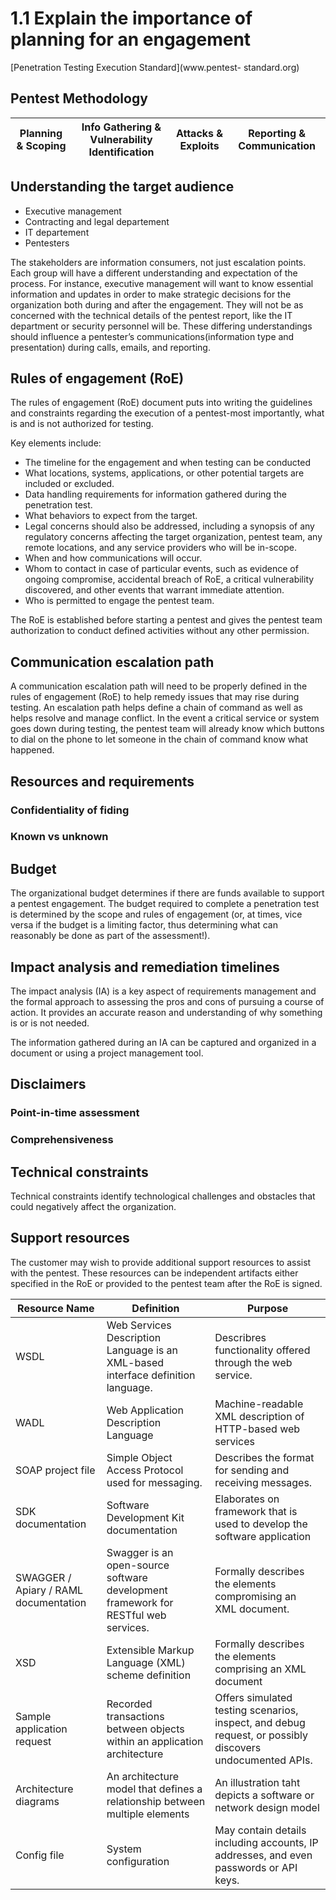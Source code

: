 # 1.1 Explain the importance of planning for an engagement

[Penetration Testing Execution Standard](www.pentest-
standard.org)
## Pentest Methodology

|Planning & Scoping |Info Gathering & Vulnerability Identification | Attacks & Exploits | Reporting & Communication|
|----------------|-------------|-----------|---------|

## Understanding the target audience

- Executive management
- Contracting and legal departement
- IT departement
- Pentesters

The stakeholders are information consumers, not just escalation points.
Each group will have a different understanding and expectation of the process.
For instance, executive management will want to know essential information and
updates in order to make strategic decisions for the organization both during
and after the engagement. They will not be as concerned with the technical details of the pentest report, like the IT department or security personnel will be. These differing understandings should influence a pentester’s communications(information type and presentation) during calls, emails, and reporting.

## Rules of engagement (RoE)
The rules of engagement (RoE) document puts into writing the guidelines and constraints regarding the execution of a pentest-most importantly, what is and is not authorized for testing.

Key elements include:
- The timeline for the engagement and when testing can be conducted
- What locations, systems, applications, or other potential targets are included or excluded.
- Data handling requirements for information gathered during the penetration test.
- What behaviors to expect from the target.
- Legal concerns should also be addressed, including a synopsis of any regulatory concerns affecting the target organization, pentest team, any remote locations, and any service providers who will be in-scope.
- When and how communications will occur.
- Whom to contact in case of particular events, such as evidence of ongoing compromise, accidental breach of RoE, a critical vulnerability discovered, and other events that warrant immediate attention.
- Who is permitted to engage the pentest team.



The RoE is established before starting a pentest and gives the pentest team authorization to conduct defined activities without any other permission.
## Communication escalation path 
A communication escalation path will need to be properly defined in the rules of engagement (RoE) to help remedy issues that may rise during testing.
An escalation path helps define a chain of command as well as helps resolve and manage conflict. In the event a critical service or system goes down during testing, the pentest team will already know which buttons to dial on the phone to let someone in the chain of command know what happened.
## Resources and requirements
### Confidentiality of fiding
### Known vs unknown

## Budget
The organizational budget determines if there are funds available to support a pentest engagement.
The budget required to complete a penetration test is determined by the scope and rules of engagement (or, at times, vice versa if the budget is a  limiting factor, thus determining what can reasonably be done as part of the assessment!).
## Impact analysis and remediation timelines
The impact analysis (IA) is a key aspect of requirements management and the formal approach to assessing the pros and cons of pursuing a course of action. It provides an accurate reason and understanding of why something is or is not needed.

The information gathered during an IA can be captured and organized in a document or using a project management tool.
## Disclaimers

### Point-in-time assessment
### Comprehensiveness

## Technical constraints
Technical constraints identify technological challenges and obstacles that could negatively affect the organization.

## Support resources
The customer may wish to provide additional support resources to assist with the pentest. These resources can be independent artifacts either specified in the RoE or provided to the pentest team after the RoE is signed.

| Resource Name      | Definition   | Purpose       |
| ------------ | ------------- | -------------------|
|WSDL | Web Services Description Language is an XML-based interface definition language. | Describres functionality offered through the web service.|
|WADL | Web Application Description Language | Machine-readable XML description of HTTP-based web services |
| SOAP project file | Simple Object Access Protocol used for messaging. | Describes the format for sending and receiving messages. |
| SDK documentation | Software Development Kit documentation | Elaborates on framework that is used to develop the software application |
| SWAGGER / Apiary / RAML documentation | Swagger is an open-source software development framework for RESTful web services. | Formally describes the elements compromising an XML document. |
|XSD | Extensible Markup Language (XML) scheme definition | Formally describes the elements comprising an XML document |
|Sample application request | Recorded transactions between objects within an application architecture | Offers simulated testing scenarios, inspect, and debug request, or possibly discovers undocumented APIs. |
|Architecture diagrams | An architecture model that defines a relationship between multiple elements | An illustration taht depicts a software or network design model |
| Config file | System configuration | May contain details including accounts, IP addresses, and even passwords or API keys.|

